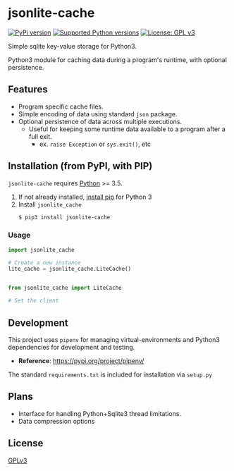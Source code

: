 # jsonlite-cache
[![PyPi version](https://pypip.in/v/py-cache/badge.png)](https://github.com/petercrosby/jsonlite_cache/blob/master/LICENSE)
[![Supported Python versions](https://img.shields.io/pypi/pyversions/py-cache.svg?style=flat)](https://pypi.python.org/pypi/web_cache/)
[![License: GPL v3](https://img.shields.io/badge/License-GPLv3-blue.svg)](https://github.com/petercrosby/jsonlite_cache/blob/master/LICENSE)

Simple sqlite key-value storage for Python3.

Python3 module for caching data during a program's runtime, with optional persistence.

## Features

* Program specific cache files.
* Simple encoding of data using standard `json` package.
* Optional persistence of data across multiple executions.
    - Useful for keeping some runtime data available to a program after a full exit.
        - ex. `raise Exception` or `sys.exit()`, etc 

## Installation (from PyPI, with PIP)

`jsonlite-cache` requires [Python](https://www.python.org/downloads/) >= 3.5.

1. If not already installed, [install pip](https://pip.pypa.io/en/stable/installing/) for Python 3
2. Install `jsonlite_cache`
    ```bash
    $ pip3 install jsonlite-cache
    ````

### Usage
```python
import jsonlite_cache

# Create a new instance
lite_cache = jsonlite_cache.LiteCache()



```

```python
from jsonlite_cache import LiteCache

# Set the client

```
## Development
This project uses `pipenv` for managing virtual-environments and Python3 dependencies  for development and testing.
* **Reference**: https://pypi.org/project/pipenv/

The standard `requirements.txt` is included for installation via `setup.py`

## Plans
- Interface for handling Python+Sqlite3 thread limitations.
- Data compression options


## License

[GPLv3](https://www.gnu.org/licenses/gpl-3.0.html)
